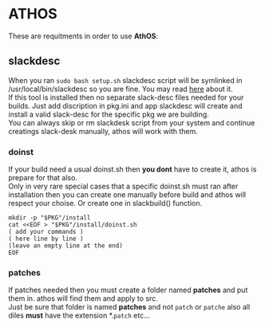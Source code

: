 # ATHOS

These are requitments in order to use **AthOS**:


## slackdesc
When you ran `sudo bash setup.sh` slackdesc script will be symlinked in /usr/local/bin/slackdesc so you are fine. 
You may read [here](https://slack-desc.sourceforge.net) about it.<br>
If this tool is installed then no separate slack-desc files needed for your builds. Just add discription in pkg.ini and app slackdesc will create and install a valid slack-desc for the specific pkg we are building.<br>
You can always skip or rm  slackdesk script from your system and continue creatings slack-desk manually, athos will work with them.<br>


### doinst

If your build need a usual doinst.sh then **you dont** have to create it, athos is prepare for that also. <br>
Only in very rare special cases that a specific doinst.sh must ran after installation then you can create one manually before build and athos will respect your choise. Or create one in slackbuild() function.<br>
```
mkdir -p "$PKG"/install
cat <<EOF > "$PKG"/install/doinst.sh
( add your commands )
( here line by line )
(leave an empty line at the end)
EOF
```


### patches

If patches needed then you must create a folder named **patches** and put them in. athos will find them and apply to src.<br>
Just be sure that folder is named **patches** and not `patch` or `patche` also all diles **must** have the extension *.`patch`  etc...

